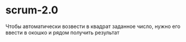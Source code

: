 # scrum-2.0

Чтобы автоматически возвести в квадрат заданное число, нужно его ввести в окошко и рядом получить результат
